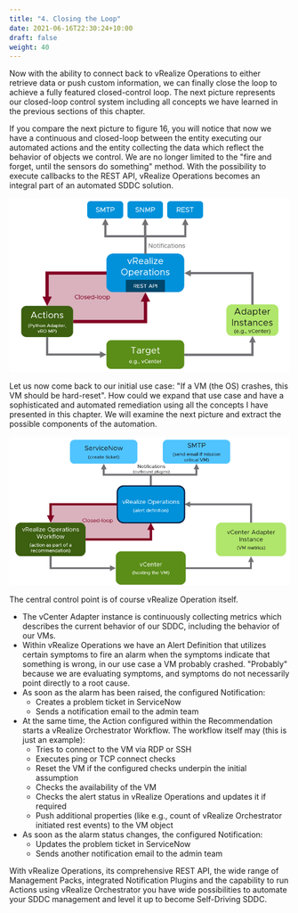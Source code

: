 ```yaml
---
title: "4. Closing the Loop"
date: 2021-06-16T22:30:24+10:00
draft: false
weight: 40
---
```


Now with the ability to connect back to vRealize Operations to either retrieve data or push custom information, we can finally close the loop to achieve a fully featured closed-control loop. The next picture represents our closed-loop control system including all concepts we have learned in the previous sections of this chapter.

If you compare the next picture to figure 16, you will notice that now we have a continuous and closed-loop between the entity executing our automated actions and the entity collecting the data which reflect the behavior of objects we control. We are no longer limited to the "fire and forget, until the sensors do something" method. With the possibility to execute callbacks to the REST API, vRealize Operations becomes an integral part of an automated SDDC solution.

![Closed-loop control with vRealize Operations](4.6.4-fig-1.png "Closed-loop control with vRealize Operations")

Let us now come back to our initial use case: "If a VM (the OS) crashes, this VM should be hard-reset". How could we expand that use case and have a sophisticated and automated remediation using all the concepts I have presented in this chapter. We will examine the next picture and extract the possible components of the automation.

![Full automation using vRealize Operations](4.6.4-fig-2.png "Full automation using vRealize Operations")

The central control point is of course vRealize Operation itself.

- The vCenter Adapter instance is continuously collecting metrics which describes the current behavior of our SDDC, including the behavior of our VMs.
- Within vRealize Operations we have an Alert Definition that utilizes certain symptoms to fire an alarm when the symptoms indicate that something is wrong, in our use case a VM probably crashed. "Probably" because we are evaluating symptoms, and symptoms do not necessarily point directly to a root cause.
- As soon as the alarm has been raised, the configured Notification:
  - Creates a problem ticket in ServiceNow
  - Sends a notification email to the admin team
- At the same time, the Action configured within the Recommendation starts a vRealize Orchestrator Workflow. The workflow itself may (this is just an example):
  - Tries to connect to the VM via RDP or SSH
  - Executes ping or TCP connect checks
  - Reset the VM if the configured checks underpin the initial assumption
  - Checks the availability of the VM
  - Checks the alert status in vRealize Operations and updates it if required
  - Push additional properties (like e.g., count of vRealize Orchestrator initiated rest events) to the VM object
- As soon as the alarm status changes, the configured Notification:
  - Updates the problem ticket in ServiceNow
  - Sends another notification email to the admin team

With vRealize Operations, its comprehensive REST API, the wide range of Management Packs, integrated Notification Plugins and the capability to run Actions using vRealize Orchestrator you have wide possibilities to automate your SDDC management and level it up to become Self-Driving SDDC.